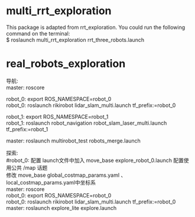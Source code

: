 # multi_rrt_exploration

This package is adapted from rrt_exploration. You could run the following command on the terminal:  
$ roslaunch multi_rrt_exploration rrt_three_robots.launch  

# real_robots_exploration  

导航:  
master: roscore  

robot_0: export ROS_NAMESPACE=robot_0  
robot_0: roslaunch rikirobot lidar_slam_multi.launch tf_prefix:=robot_0  

robot_1: export ROS_NAMESPACE=robot_1  
robot_1: roslaunch robot_navigation robot_slam_laser_multi.launch tf_prefix:=robot_1  

master: roslaunch multirobot_test robots_merge.launch  

探索:  
#robot_0: 配置 launch文件中加入 move_base explore_robot_0.launch 配置使用公共 /map 话题  
修改 move_base global_costmap_params.yaml 、local_costmap_params.yaml中坐标系  
master: roscore  
robot_0: export ROS_NAMESPACE=robot_0  
robot_0: roslaunch rikirobot lidar_slam_multi.launch tf_prefix:=robot_0  
master: roslaunch explore_lite explore.launch  
